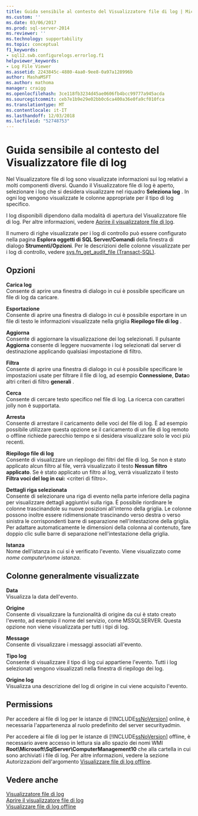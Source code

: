 ```yaml
---
title: Guida sensibile al contesto del Visualizzatore file di log | Microsoft Docs
ms.custom: ''
ms.date: 03/06/2017
ms.prod: sql-server-2014
ms.reviewer: ''
ms.technology: supportability
ms.topic: conceptual
f1_keywords:
- sql12.swb.configurelogs.errorlog.f1
helpviewer_keywords:
- Log File Viewer
ms.assetid: 2243845c-4880-4aa0-9ee8-0a97a128996b
author: MashaMSFT
ms.author: mathoma
manager: craigg
ms.openlocfilehash: 3ce118fb3234d45ae0606fb4bcc99777a945acda
ms.sourcegitcommit: ceb7e1b9e29e02bb0c6ca400a36e0fa9cf010fca
ms.translationtype: MT
ms.contentlocale: it-IT
ms.lasthandoff: 12/03/2018
ms.locfileid: "52748753"
---
```

# <a name="log-file-viewer-f1-help"></a>Guida sensibile al contesto del Visualizzatore file di log
  Nel Visualizzatore file di log sono visualizzate informazioni sui log relativi a molti componenti diversi. Quando il Visualizzatore file di log è aperto, selezionare i log che si desidera visualizzare nel riquadro **Seleziona log** . In ogni log vengono visualizzate le colonne appropriate per il tipo di log specifico.  
  
 I log disponibili dipendono dalla modalità di apertura del Visualizzatore file di log. Per altre informazioni, vedere [Aprire il visualizzatore file di log](open-log-file-viewer.md).  
  
 Il numero di righe visualizzate per i log di controllo può essere configurato nella pagina **Esplora oggetti di SQL Server/Comandi** della finestra di dialogo **Strumenti/Opzioni**. Per le descrizioni delle colonne visualizzate per i log di controllo, vedere [sys.fn_get_audit_file &#40;Transact-SQL&#41;](/sql/relational-databases/system-functions/sys-fn-get-audit-file-transact-sql).  
  
## <a name="options"></a>Opzioni  
 **Carica log**  
 Consente di aprire una finestra di dialogo in cui è possibile specificare un file di log da caricare.  
  
 **Esportazione**  
 Consente di aprire una finestra di dialogo in cui è possibile esportare in un file di testo le informazioni visualizzate nella griglia **Riepilogo file di log** .  
  
 **Aggiorna**  
 Consente di aggiornare la visualizzazione dei log selezionati. Il pulsante **Aggiorna** consente di leggere nuovamente i log selezionati dal server di destinazione applicando qualsiasi impostazione di filtro.  
  
 **Filtra**  
 Consente di aprire una finestra di dialogo in cui è possibile specificare le impostazioni usate per filtrare il file di log, ad esempio **Connessione**, **Data**o altri criteri di filtro **generali** .  
  
 **Cerca**  
 Consente di cercare testo specifico nel file di log. La ricerca con caratteri jolly non è supportata.  
  
 **Arresta**  
 Consente di arrestare il caricamento delle voci del file di log. È ad esempio possibile utilizzare questa opzione se il caricamento di un file di log remoto o offline richiede parecchio tempo e si desidera visualizzare solo le voci più recenti.  
  
 **Riepilogo file di log**  
 Consente di visualizzare un riepilogo dei filtri del file di log. Se non è stato applicato alcun filtro al file, verrà visualizzato il testo **Nessun filtro applicato**. Se è stato applicato un filtro al log, verrà visualizzato il testo **Filtra voci del log in cui:** \<criteri di filtro>.  
  
 **Dettagli riga selezionata**  
 Consente di selezionare una riga di evento nella parte inferiore della pagina per visualizzare dettagli aggiuntivi sulla riga. È possibile riordinare le colonne trascinandole su nuove posizioni all'interno della griglia. Le colonne possono inoltre essere ridimensionate trascinando verso destra o verso sinistra le corrispondenti barre di separazione nell'intestazione della griglia. Per adattare automaticamente le dimensioni della colonna al contenuto, fare doppio clic sulle barre di separazione nell'intestazione della griglia.  
  
 **Istanza**  
 Nome dell'istanza in cui si è verificato l'evento. Viene visualizzato come *nome computer*\\*nome istanza*.  
  
## <a name="frequently-displayed-columns"></a>Colonne generalmente visualizzate  
 **Data**  
 Visualizza la data dell'evento.  
  
 **Origine**  
 Consente di visualizzare la funzionalità di origine da cui è stato creato l'evento, ad esempio il nome del servizio, come MSSQLSERVER. Questa opzione non viene visualizzata per tutti i tipi di log.  
  
 **Message**  
 Consente di visualizzare i messaggi associati all'evento.  
  
 **Tipo log**  
 Consente di visualizzare il tipo di log cui appartiene l'evento. Tutti i log selezionati vengono visualizzati nella finestra di riepilogo dei log.  
  
 **Origine log**  
 Visualizza una descrizione del log di origine in cui viene acquisito l'evento.  
  
## <a name="permissions"></a>Permissions  
 Per accedere ai file di log per le istanze di [!INCLUDE[ssNoVersion](../../../includes/ssnoversion-md.md)] online, è necessaria l'appartenenza al ruolo predefinito del server securityadmin.  
  
 Per accedere ai file di log per le istanze di [!INCLUDE[ssNoVersion](../../../includes/ssnoversion-md.md)] offline, è necessario avere accesso in lettura sia allo spazio dei nomi WMI **Root\Microsoft\SqlServer\ComputerManagement10** che alla cartella in cui sono archiviati i file di log. Per altre informazioni, vedere la sezione Autorizzazioni dell'argomento [Visualizzare file di log offline](view-offline-log-files.md).  
  
## <a name="see-also"></a>Vedere anche  
 [Visualizzatore file di log](log-file-viewer.md)   
 [Aprire il visualizzatore file di log](open-log-file-viewer.md)   
 [Visualizzare file di log offline](view-offline-log-files.md)  
  
  
